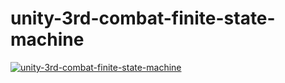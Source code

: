 # unity-3rd-combat-finite-state-machine
 
[![unity-3rd-combat-finite-state-machine](https://img.youtube.com/vi/QgukmJPzFvs/0.jpg)](https://www.youtube.com/watch?v=QgukmJPzFvs)
